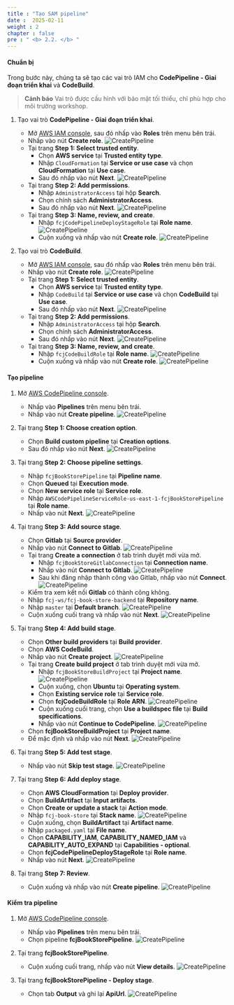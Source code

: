 ```yaml
---
title : "Tạo SAM pipeline"
date :  2025-02-11
weight : 2
chapter : false
pre : " <b> 2.2. </b> "
---
```


#### Chuẩn bị

Trong bước này, chúng ta sẽ tạo các vai trò IAM cho **CodePipeline - Giai đoạn triển khai** và **CodeBuild**.
> **Cảnh báo**
> Vai trò được cấu hình với bảo mật tối thiểu, chỉ phù hợp cho môi trường workshop.

1. Tạo vai trò **CodePipeline - Giai đoạn triển khai**.
    - Mở [AWS IAM console](https://us-east-1.console.aws.amazon.com/iam/home?region=us-east-1), sau đó nhấp vào **Roles** trên menu bên trái.
    - Nhấp vào nút **Create role**.
      ![CreatePipeline](/images/temp/1/12.png?width=90pc)
    - Tại trang **Step 1: Select trusted entity**.
      - Chọn **AWS service** tại **Trusted entity type**.
      - Nhập ``CloudFormation`` tại **Service or use case** và chọn **CloudFormation** tại **Use case**.
      - Sau đó nhấp vào nút **Next**.
        ![CreatePipeline](/images/temp/1/13.png?width=90pc)
    - Tại trang **Step 2: Add permissions**.
      - Nhập ``AdministratorAccess`` tại hộp **Search**.
      - Chọn chính sách **AdministratorAccess**.
      - Sau đó nhấp vào nút **Next**.
        ![CreatePipeline](/images/temp/1/14.png?width=90pc)
    - Tại trang **Step 3: Name, review, and create**.
      - Nhập ``fcjCodePipelineDeployStageRole`` tại **Role name**.
        ![CreatePipeline](/images/temp/1/15.png?width=90pc)
      - Cuộn xuống và nhấp vào nút **Create role**.
        ![CreatePipeline](/images/temp/1/16.png?width=90pc)

2. Tạo vai trò **CodeBuild**.
    - Mở [AWS IAM console](https://us-east-1.console.aws.amazon.com/iam/home?region=us-east-1), sau đó nhấp vào **Roles** trên menu bên trái.
    - Nhấp vào nút **Create role**.
      ![CreatePipeline](/images/temp/1/12.png?width=90pc)
    - Tại trang **Step 1: Select trusted entity**.
      - Chọn **AWS service** tại **Trusted entity type**.
      - Nhập ``CodeBuild`` tại **Service or use case** và chọn **CodeBuild** tại **Use case**.
      - Sau đó nhấp vào nút **Next**.
        ![CreatePipeline](/images/temp/1/17.png?width=90pc)
    - Tại trang **Step 2: Add permissions**.
      - Nhập ``AdministratorAccess`` tại hộp **Search**.
      - Chọn chính sách **AdministratorAccess**.
      - Sau đó nhấp vào nút **Next**.
        ![CreatePipeline](/images/temp/1/14.png?width=90pc)
    - Tại trang **Step 3: Name, review, and create**.
      - Nhập ``fcjCodeBuildRole`` tại **Role name**.
        ![CreatePipeline](/images/temp/1/18.png?width=90pc)
      - Cuộn xuống và nhấp vào nút **Create role**.
        ![CreatePipeline](/images/temp/1/19.png?width=90pc)

#### Tạo pipeline

1. Mở [AWS CodePipeline console](https://us-east-1.console.aws.amazon.com/codesuite/codepipeline/start?region=us-east-1).
    - Nhấp vào **Pipelines** trên menu bên trái.
    - Nhấp vào nút **Create pipeline**.
      ![CreatePipeline](/images/temp/1/11.png?width=90pc)

2. Tại trang **Step 1: Choose creation option**.
    - Chọn **Build custom pipeline** tại **Creation options**.
    - Sau đó nhấp vào nút **Next**.
      ![CreatePipeline](/images/temp/1/20.png?width=90pc)

3. Tại trang **Step 2: Choose pipeline settings**.
    - Nhập ``fcjBookStorePipeline`` tại **Pipeline name**.
    - Chọn **Queued** tại **Execution mode**.
    - Chọn **New service role** tại **Service role**.
    - Nhập ``AWSCodePipelineServiceRole-us-east-1-fcjBookStorePipeline`` tại **Role name**.
    - Nhấp vào nút **Next**.
      ![CreatePipeline](/images/temp/1/21.png?width=90pc)

4. Tại trang **Step 3: Add source stage**.
    - Chọn **Gitlab** tại **Source provider**.
    - Nhấp vào nút **Connect to Gitlab**.
      ![CreatePipeline](/images/temp/1/23.png?width=90pc)
    - Tại trang **Create a connection** ở tab trình duyệt mới vừa mở.
      - Nhập ``fcjBookStoreGitlabConnection`` tại **Connection name**.
      - Nhấp vào nút **Connect to Gitlab**.
        ![CreatePipeline](/images/temp/1/24.png?width=90pc)
      - Sau khi đăng nhập thành công vào Gitlab, nhấp vào nút **Connect**.
        ![CreatePipeline](/images/temp/1/25.png?width=90pc)
    - Kiểm tra xem kết nối **Gitlab** có thành công không.
    - Nhập ``fcj-ws/fcj-book-store-backend`` tại **Repository name**.
    - Nhập ``master`` tại **Default branch**.
      ![CreatePipeline](/images/temp/1/26.png?width=90pc)
    - Cuộn xuống cuối trang và nhấp vào nút **Next**.
      ![CreatePipeline](/images/temp/1/27.png?width=90pc)

5. Tại trang **Step 4: Add build stage**.
    - Chọn **Other build providers** tại **Build provider**.
    - Chọn **AWS CodeBuild**.
    - Nhấp vào nút **Create project**.
      ![CreatePipeline](/images/temp/1/31.png?width=90pc)
    - Tại trang **Create build project** ở tab trình duyệt mới vừa mở.
      - Nhập ``fcjBookStoreBuildProject`` tại **Project name**.
        ![CreatePipeline](/images/temp/1/28.png?width=90pc)
      - Cuộn xuống, chọn **Ubuntu** tại **Operating system**.
      - Chọn **Existing service role** tại **Service role**.
      - Chọn **fcjCodeBuildRole** tại **Role ARN**.
        ![CreatePipeline](/images/temp/1/29.png?width=90pc)
      - Cuộn xuống cuối trang, chọn **Use a buildspec file** tại **Build specifications**.
      - Nhấp vào nút **Continue to CodePipeline**.
        ![CreatePipeline](/images/temp/1/30.png?width=90pc)
    - Chọn **fcjBookStoreBuildProject** tại **Project name**.
    - Để mặc định và nhấp vào nút **Next**.
      ![CreatePipeline](/images/temp/1/32.png?width=90pc)

6. Tại trang **Step 5: Add test stage**.
    - Nhấp vào nút **Skip test stage**.
      ![CreatePipeline](/images/temp/1/33.png?width=90pc)

7. Tại trang **Step 6: Add deploy stage**.
    - Chọn **AWS CloudFormation** tại **Deploy provider**.
    - Chọn **BuildArtifact** tại **Input artifacts**.
    - Chọn **Create or update a stack** tại **Action mode**.
    - Nhập ``fcj-book-store`` tại **Stack name**.
      ![CreatePipeline](/images/temp/1/34.png?width=90pc)
    - Cuộn xuống, chọn **BuildArtifact** tại **Artifact name**.
    - Nhập ``packaged.yaml`` tại **File name**.
    - Chọn **CAPABILITY_IAM**, **CAPABILITY_NAMED_IAM** và **CAPABILITY_AUTO_EXPAND** tại **Capabilities - optional**.
    - Chọn **fcjCodePipelineDeployStageRole** tại **Role name**.
    - Nhấp vào nút **Next**.
      ![CreatePipeline](/images/temp/1/35.png?width=90pc)

8. Tại trang **Step 7: Review**.
    - Cuộn xuống và nhấp vào nút **Create pipeline**.
      ![CreatePipeline](/images/temp/1/36.png?width=90pc)

#### Kiểm tra pipeline

1. Mở [AWS CodePipeline console](https://us-east-1.console.aws.amazon.com/codesuite/codepipeline/start?region=us-east-1).
    - Nhấp vào **Pipelines** trên menu bên trái.
    - Chọn pipeline **fcjBookStorePipeline**.
      ![CreatePipeline](/images/temp/1/37.png?width=90pc)

2. Tại trang **fcjBookStorePipeline**.
    - Cuộn xuống cuối trang, nhấp vào nút **View details**.
      ![CreatePipeline](/images/temp/1/38.png?width=90pc)

3. Tại trang **fcjBookStorePipeline - Deploy stage**.
    - Chọn tab **Output** và ghi lại **ApiUrl**.
      ![CreatePipeline](/images/temp/1/39.png?width=90pc)

